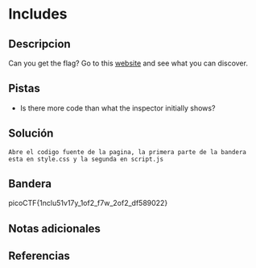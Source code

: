 # Includes

## Descripcion
Can you get the flag? Go to this [website](http://saturn.picoctf.net:54554/) and see what you can discover.

## Pistas
- Is there more code than what the inspector initially shows?


## Solución

```
Abre el codigo fuente de la pagina, la primera parte de la bandera esta en style.css y la segunda en script.js
```

## Bandera
picoCTF{1nclu51v17y_1of2_f7w_2of2_df589022}

## Notas adicionales

## Referencias
